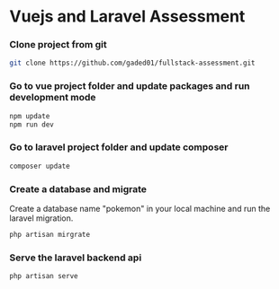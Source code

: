 # Vuejs and Laravel Assessment

### Clone project from git

```bash
git clone https://github.com/gaded01/fullstack-assessment.git
```

### Go to vue project folder and update packages and run development mode

```bash
npm update
npm run dev
```

### Go to laravel project folder and update composer

```bash
composer update 
```
### Create a database and migrate

Create a database name "pokemon" in your local machine and run the laravel migration.

```bash
php artisan mirgrate
```

### Serve the laravel backend api

```bash
php artisan serve
```

